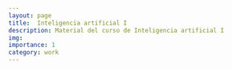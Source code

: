 ```yaml
---
layout: page
title:  Inteligencia artificial I
description: Material del curso de Inteligencia artificial I
img: 
importance: 1
category: work
---
```

 

 